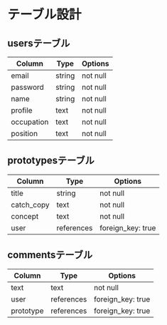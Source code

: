 # テーブル設計

## usersテーブル

| Column     | Type   | Options  |
| ---------- | ------ | -------- |
| email      | string | not null |
| password   | string | not null |
| name       | string | not null |
| profile    | text   | not null |
| occupation | text   | not null |
| position   | text   | not null |

## prototypesテーブル

| Column     | Type       | Options           |
| ---------- | ---------- | ----------------- |
| title      | string     | not null          |
| catch_copy | text       | not null          |
| concept    | text       | not null          |
| user       | references | foreign_key: true |

## commentsテーブル

| Column     | Type       | Options           |
| ---------- | ---------- | ----------------- |
| text       | text       | not null          |
| user       | references | foreign_key: true |
| prototype  | references | foreign_key: true |

